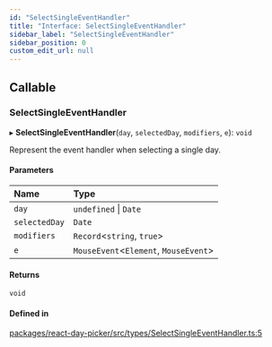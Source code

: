 ```yaml
---
id: "SelectSingleEventHandler"
title: "Interface: SelectSingleEventHandler"
sidebar_label: "SelectSingleEventHandler"
sidebar_position: 0
custom_edit_url: null
---
```


## Callable

### SelectSingleEventHandler

▸ **SelectSingleEventHandler**(`day`, `selectedDay`, `modifiers`, `e`): `void`

Represent the event handler when selecting a single day.

#### Parameters

| Name | Type |
| :------ | :------ |
| `day` | `undefined` \| `Date` |
| `selectedDay` | `Date` |
| `modifiers` | `Record`<`string`, ``true``\> |
| `e` | `MouseEvent`<`Element`, `MouseEvent`\> |

#### Returns

`void`

#### Defined in

[packages/react-day-picker/src/types/SelectSingleEventHandler.ts:5](https://github.com/gpbl/react-day-picker/blob/0df406c0/packages/react-day-picker/src/types/SelectSingleEventHandler.ts#L5)
